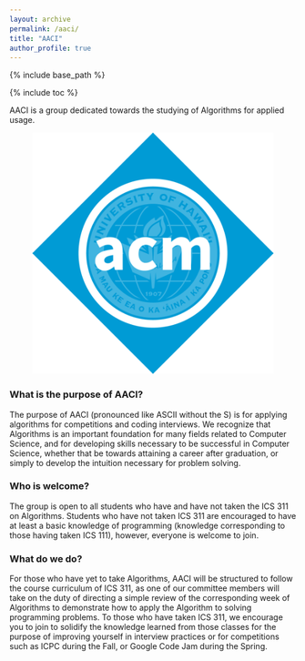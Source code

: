 ```yaml
---
layout: archive
permalink: /aaci/
title: "AACI"
author_profile: true
---
```


{% include base_path %}

{% include toc %}

AACI is a group dedicated towards the studying of Algorithms for applied usage.

<figure class="third">
  <img src="/images/ACM_Logo_Small.png" title="ACM Logo" alt="ACM Logo">
</figure>

### What is the purpose of AACI?
The purpose of AACI (pronounced like ASCII without the S) is for applying algorithms for competitions and coding interviews. We recognize that
Algorithms is an important foundation for many fields related to Computer Science, and for developing skills necessary to be successful in Computer Science, 
whether that be towards attaining a career after graduation, or simply to develop the intuition necessary for problem solving. 

### Who is welcome?
The group is open to all students who have and have not taken the ICS 311 on Algorithms. Students who have not taken ICS 311 are encouraged to have at least a basic knowledge of programming (knowledge corresponding to those having taken ICS 111), however, everyone is welcome to join. 

### What do we do?
For those who have yet to take Algorithms, AACI will be structured to follow the course curriculum of ICS 311, as one of our committee members will take on the duty of directing a simple review of the corresponding week of Algorithms to demonstrate how to apply the Algorithm to solving programming problems. To those who have taken ICS 311, we encourage you to join to solidify the knowledge learned from those classes for the purpose of improving yourself in interview practices or for competitions such as ICPC during the Fall, or Google Code Jam during the Spring. 

